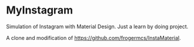 # MyInstagram
Simulation of Instagram with Material Design. Just a learn by doing project.

A clone and modification of https://github.com/frogermcs/InstaMaterial.
